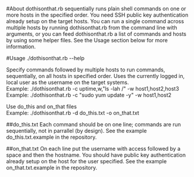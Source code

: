 #About 
dothisonthat.rb sequentially runs plain shell commands on one or more hosts in the specified order.  You need SSH public key authentication already setup on the target hosts.  You can run a single command across multiple hosts by running dothisonthat.rb from the command line with arguments, or you can feed dothisonthat.rb a list of commands and hosts by using some helper files.  See the Usage section below for more information.

#Usage
./dothisonthat.rb --help<p>

Specify commands followed by multiple hosts to run commands, sequentially, on all hosts in specified order.  Uses the currently logged in, local user as the username on the target systems.<br>
Example: ./dothisonthat.rb -c uptime,w,"ls -lah /" -w host1,host2,host3<br>
Example: ./dothisonthat.rb -c "sudo yum update -y" -w host1,host2<br>

Use do_this and on_that files<br>
Example: ./dothisonthat.rb -d do_this.txt -o on_that.txt<br>

##do_this.txt
Each command should be on one line; commands are run sequentially, not in parrallel (by design).  See the example do_this.txt.example in the repository.

##on_that.txt
On each line put the username with access followed by a space and then the hostname.  You should have public key authentication already setup on the host for the user specified.  See the example on_that.txt.example in the repository.

